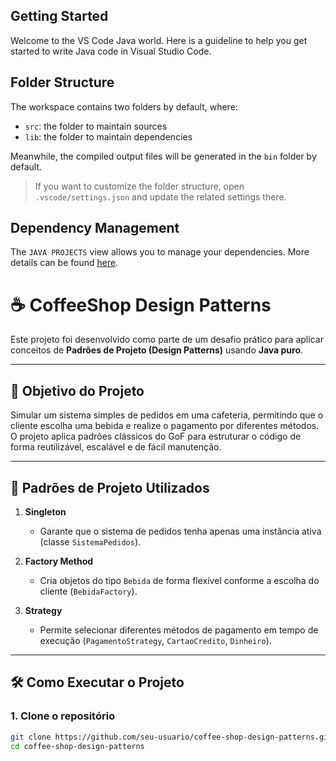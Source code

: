 ## Getting Started

Welcome to the VS Code Java world. Here is a guideline to help you get started to write Java code in Visual Studio Code.

## Folder Structure

The workspace contains two folders by default, where:

- `src`: the folder to maintain sources
- `lib`: the folder to maintain dependencies

Meanwhile, the compiled output files will be generated in the `bin` folder by default.

> If you want to customize the folder structure, open `.vscode/settings.json` and update the related settings there.

## Dependency Management

The `JAVA PROJECTS` view allows you to manage your dependencies. More details can be found [here](https://github.com/microsoft/vscode-java-dependency#manage-dependencies).
# ☕ CoffeeShop Design Patterns

Este projeto foi desenvolvido como parte de um desafio prático para aplicar conceitos de **Padrões de Projeto (Design Patterns)** usando **Java puro**.

---

## 🎯 Objetivo do Projeto

Simular um sistema simples de pedidos em uma cafeteria, permitindo que o cliente escolha uma bebida e realize o pagamento por diferentes métodos. O projeto aplica padrões clássicos do GoF para estruturar o código de forma reutilizável, escalável e de fácil manutenção.

---

## 🧠 Padrões de Projeto Utilizados

1. **Singleton**
   - Garante que o sistema de pedidos tenha apenas uma instância ativa (classe `SistemaPedidos`).

2. **Factory Method**
   - Cria objetos do tipo `Bebida` de forma flexível conforme a escolha do cliente (`BebidaFactory`).

3. **Strategy**
   - Permite selecionar diferentes métodos de pagamento em tempo de execução (`PagamentoStrategy`, `CartaoCredito`, `Dinheiro`).

---

## 🛠️ Como Executar o Projeto

### 1. Clone o repositório

```bash
git clone https://github.com/seu-usuario/coffee-shop-design-patterns.git
cd coffee-shop-design-patterns

